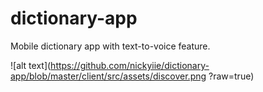 # dictionary-app

Mobile dictionary app with text-to-voice feature. 

\![alt text](https://github.com/nickyiie/dictionary-app/blob/master/client/src/assets/discover.png ?raw=true)

